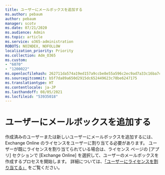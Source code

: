 ```yaml
---
title: ユーザーにメールボックスを追加する
ms.author: pebaum
author: pebaum
manager: scotv
ms.date: 07/21/2020
ms.audience: Admin
ms.topic: article
ms.service: o365-administration
ROBOTS: NOINDEX, NOFOLLOW
localization_priority: Priority
ms.collection: Adm_O365
ms.custom:
- "6070"
- "1200022"
ms.openlocfilehash: 262711da574a19ed157a9ccbe8e55a596c2ec9ad7a33c16ba7ca9999c7716a6e
ms.sourcegitcommit: b5f7da89a650d2915dc652449623c78be6247175
ms.translationtype: HT
ms.contentlocale: ja-JP
ms.lasthandoff: 08/05/2021
ms.locfileid: "53935018"
---
```

# <a name="adding-a-mailbox-to-a-user"></a>ユーザーにメールボックスを追加する

作成済みのユーザーまたは新しいユーザーにメールボックスを追加するには、Exchange Online のライセンスをユーザーに割り当てる必要があります。 ユーザーが既にライセンスを割り当てられている場合は、ライセンス ページの [アプリ] セクションで [Exchange Online] を選択して、ユーザーのメールボックスを作成するプロセスを開始します。 詳細については、[「ユーザーにライセンスを割り当てる」](https://docs.microsoft.com/microsoft-365/admin/manage/assign-licenses-to-users) をご覧ください。